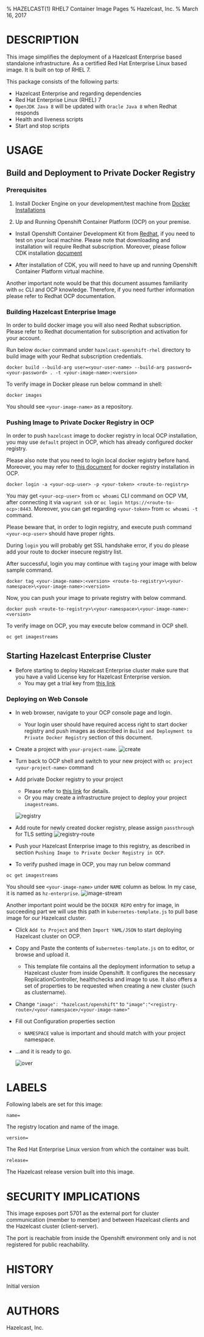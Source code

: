% HAZELCAST(1) RHEL7 Container Image Pages
% Hazelcast, Inc.
% March 16, 2017


# DESCRIPTION

This image simplifies the deployment of a Hazelcast Enterprise based standalone infrastructure. As a certified
Red Hat Enterprise Linux based image. It is built on top of RHEL 7.

This package consists of the following parts:

* Hazelcast Enterprise and regarding dependencies
* Red Hat Enterprise Linux (RHEL) 7
* `OpenJDK Java 8` will be updated with `Oracle Java 8` when Redhat responds
* Health and liveness scripts
* Start and stop scripts

# USAGE

## Build and Deployment to Private Docker Registry

### Prerequisites

1) Install Docker Engine on your development/test machine from [Docker Installations](https://docs.docker.com/engine/installation/)

2) Up and Running Openshift Container Platform (OCP) on your premise.
* Install Openshift Container Development Kit from [Redhat](https://developers.redhat.com/products/cdk/download/), if you need to test on your local machine. Please note that
downloading and installation will require Redhat subscription. Moreover, please follow CDK installation
[document](https://access.redhat.com/documentation/en-us/red_hat_container_development_kit/2.4/html/installation_guide/)

* After installation of CDK, you will need to have up and running Openshift Container Platform virtual machine.

Another important note would be that this document assumes familiarity with `oc` CLI and OCP  knowledge. Therefore, if you need further information please refer to Redhat OCP documentation.

### Building Hazelcast Enterprise Image

In order to build docker image you will also need Redhat subscription. Please refer to Redhat documentation for subscription and activation for your account.

Run below ```docker``` command under ```hazelcast-openshift-rhel``` directory to build image with your Redhat subscription credentials.

```
docker build --build-arg user=<your-user-name> --build-arg password=<your-password> . -t <your-image-name>:<version>
```

To verify image in Docker please run below command in shell:
```
docker images
```
You should see `<your-image-name>` as a repository.

### Pushing Image to Private Docker Registry in OCP

In order to push ```hazelcast``` image to docker registry in local OCP installation, you may use ```default``` project in OCP, which has already configured docker registry.

Please also note that you need to login local docker registry before hand.
Moreover, you may refer to [this document](https://docs.openshift.com/enterprise/3.2/install_config/install/docker_registry.html) for docker registry installation in OCP.

 ```
 docker login -a <your-ocp-user> -p <your-token> <route-to-registry>
 ```

You may get `<your-ocp-user>` from `oc whoami` CLI command on OCP VM, after connecting it via `vagrant ssh` or `oc login https://<route-to-ocp>:8443`. Moreover, you can get regarding `<your-token>` from `oc whoami -t` command.

Please beware that, in order to login registry, and execute push command `<your-ocp-user>` should have proper rights.

 During ```login``` you will probably get SSL handshake error, if you do please add your route to docker insecure registry list.

After successful, login you may continue with ```taging``` your image with below sample command.
 ```
 docker tag <your-image-name>:<version> <route-to-registry>\<your-namespace>\<your-image-name>:<version>
  ```
Now, you can push your image to private registry with below command.

```
docker push <route-to-registry>\<your-namespace>\<your-image-name>:<version>
```

To verify image on OCP, you may execute below command in OCP shell.
```
oc get imagestreams
```

## Starting Hazelcast Enterprise Cluster

* Before starting to deploy Hazelcast Enterprise cluster make sure that you have a valid License key for Hazelcast Enterprise version.
  * You may get a trial key from [this link](https://hazelcast.com/hazelcast-enterprise-download/trial/)

### Deploying on Web Console

* In web browser, navigate to your OCP console page and login.
  * Your login user should have required access right to start docker registry and push images as described in `Build and Deployment to Private Docker Registry` section of this document.

* Create a project with `your-project-name`.
  ![create](markdown/images/create-new-project.png)

* Turn back to OCP shell and switch to your new project with `oc project <your-project-name>` command

* Add private Docker registry to your project
  * Please refer to [this link](https://docs.openshift.com/enterprise/3.2/install_config/install/docker_registry.html) for details.
  * Or you may create a infrastructure project to deploy your project `imagestreams`.

  ![registry](markdown/images/registry.png)

* Add route for newly created docker registry, please assign `passthrough` for TLS setting
  ![registry-route](markdown/images/route-registry.png)

* Push your Hazelcast Enterprise image to this registry, as described in section `Pushing Image to Private Docker Registry in OCP`.

* To verify pushed image in OCP, you may run below command
```
oc get imagestreams
```
You should see `<your-image-name>` under `NAME` column as below. In my case, it is named as `hz-enterprise`.
![image-stream](markdown/images/image-stream.png)

Another important point would be the `DOCKER REPO` entry for image, in succeeding part we will use this path in `kubernetes-template.js` to pull base image for our Hazelcast cluster.

* Click `Add to Project` and then `Import YAML/JSON` to start deploying Hazelcast cluster on OCP.

* Copy and Paste the contents of `kubernetes-template.js` on to editor, or browse and upload it.
  * This template file contains all the deployment information to setup a Hazelcast cluster from inside Openshift.
  It configures the necessary ReplicationController, healthchecks and image to use. It also offers a set of properties to be requested when creating a new cluster (such as clustername).

* Change `"image": "hazelcast/openshift"` to `"image":"<registry-route>/<your-namespace>/<your-image-name>"`

* Fill out Configuration properties section
  * `NAMESPACE` value is important and should match with your project namespace.

* ...and it is ready to go.

    ![over](markdown/images/over.png)


# LABELS

Following labels are set for this image:

`name=`

The registry location and name of the image.

`version=`

The Red Hat Enterprise Linux version from which the container was built.

`release=`

The Hazelcast release version built into this image.


# SECURITY IMPLICATIONS

This image exposes port 5701 as the external port for cluster communication (member to member)
and between Hazelcast clients and the Hazelcast cluster (client-server).

The port is reachable from inside the Openshift environment only and is not registered for public
reachability.


# HISTORY

Initial version


# AUTHORS

Hazelcast, Inc.
